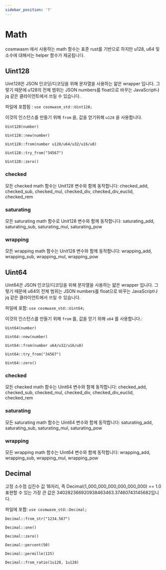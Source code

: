 ```yaml
---
sidebar_position: '7'
---
```


# Math

cosmwasm 에서 사용하는 math 함수는 표준 rust를 기반으로 하지만 u128, u64 및 소수에 대해서는 helper 함수가 제공됩니다.

## Uint128

Uint128은 JSON 인코딩/디코딩을 위해 문자열을 사용하는 얇은 wrapper 입니다. 그렇기 때문에 u128의 전체 범위는 JSON numbers를 float으로 바꾸는 JavaScript나 jq 같은 클라이언트에서 쓰일 수 있습니다.

파일에 포함됨 : `use cosmwasm_std::Uint128;`

이것의 인스턴스를 만들기 위해 `from` 을, 값을 얻기위해 `u128` 을 사용합니다.

`Uint128(number)`

`Uint128::new(number)`

`Uint128::from(number u128/u64/u32/u16/u8)`

`Uint128::try_from("34567")`

`Uint128::zero()`

### checked

모든 checked math 함수는 Unit128 변수와 함께 동작합니다: checked_add, checked_sub, checked_mul, checked_div, checked_div_euclid, checked_rem

### saturating

모든 saturating math 함수로 Unit128 변수와 함께 동작합니다: saturating_add, saturating_sub, saturating_mul, saturating_pow

### wrapping

모든 wrapping math 함수는 Unit128 변수와 함께 동작합니다: wrapping_add, wrapping_sub, wrapping_mul, wrapping_pow

## Uint64

Uint64은 JSON 인코딩/디코딩을 위해 문자열을 사용하는 얇은 wrapper 입니다. 그렇기 때문에 u64의 전체 범위는 JSON numbers를 float으로 바꾸는 JavaScript나 jq 같은 클라이언트에서 쓰일 수 있습니다.

파일에 포함: `use cosmwasm_std::Uint64;`

이것의 인스턴스를 만들기 위해 `from` 를, 값을 얻기 위해 `u64` 를 사용합니다.:

`Uint64(number)`

`Uint64::new(number)`

`Uint64::from(number u64/u32/u16/u8)`

`Uint64::try_from("34567")`

`Uint64::zero()`

### checked

모든 checked math 함수는 Uint64 변수와 함께 동작합니다: checked_add, checked_sub, checked_mul, checked_div, checked_div_euclid, checked_rem

### saturating

모든 saturating math 함수는 Uint64 변수와 함께 동작합니다: saturating_add, saturating_sub, saturating_mul, saturating_pow

### wrapping

모든 wrapping math 함수는 Uint64 변수와 함께 동작합니다: wrapping_add, wrapping_sub, wrapping_mul, wrapping_pow

## Decimal

고정 소수점 십진수 값 18자리, 즉 Decimal(1_000_000_000_000_000_000) == 1.0 표현할 수 있는 가장 큰 값은 340282366920938463463.37460743145682입니다.

파일에 포함: `use cosmwasm_std::Decimal;`

`Decimal::from_str("1234.567")`

`Decimal::one()`

`Decimal::zero()`

`Decimal::percent(50)`

`Decimal::permille(125)`

`Decimal::from_ratio(1u128, 1u128)`
